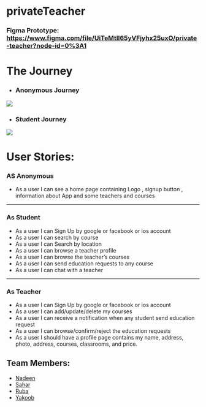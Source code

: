# privateTeacher

### Figma Prototype: https://www.figma.com/file/UiTeMtII65yVFjyhx25uxO/private-teacher?node-id=0%3A1

# The Journey

* ###   Anonymous Journey 
![](https://i.imgur.com/t6zTbd0.png)

* ###  Student Journey
![](https://i.imgur.com/BGpLjGk.png)



# User Stories: 
### AS Anonymous

* As a user I can see a home page containing Logo , signup button ,  information about App and some teachers and courses 
---
### As Student 
* As a user I can Sign Up by google or facebook or ios account
* As a user I can search by course
* As a user I can Search by location
* As a user I can browse a teacher profile
* As a user I can browse the teacher’s courses 
* As a user I can send education requests to any course
* As a user I can chat with a teacher
---
### As Teacher
* As a user I can Sign Up by google or facebook or ios account
* As a user I can add/update/delete my courses
* As a user I can receive a notification when any student send education request
* As a user I can browse/confirm/reject the education requests
* As a user I should have a profile page contains my name, address, photo, address, courses, classrooms, and price. 





 ## Team Members: 
 - [Nadeen](https://github.com/Nadeen123)
 - [Sahar](https://github.com/saharAdem)
 - [Ruba](https://github.com/rubasider)
 - [Yakoob](https://github.com/YakoobHammouri)
